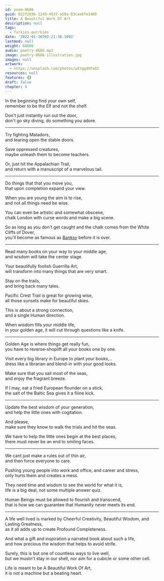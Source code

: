 ```yaml
---
id: poem-0686
guid: 822f265b-1249-4537-a50a-83cae6fe1405
title: A Beautiful Work Of Art
description: null
tags:
  - furkies-purrkies
date: '2022-01-16T02:21:30.109Z'
lastmod: null
weight: 68600
audio: poetry-0686.mp3
image: poetry-0686-illustration.jpg
images: null
artwork:
  - https://unsplash.com/photos/wXYggdVFeQI
resources: null
features: {}
draft: false
chapter: 4
---
```


In the beginning find your own self,\
remember to be the Elf and not the shelf.

Don't just instantly run out the door,\
don't go sky diving, do something you adore.

---

Try fighting Matadors,\
and tearing open the stable doors.

Save oppressed creatures,\
maybe unleash them to become teachers.

Or, just hit the Appalachian Trail,\
and return with a manuscript of a marvelous tail.

---

Do things that that you move you,\
that upon completion expand your view.

When you are young the aim is to rise,\
and not all things need be wise.

You can even be artistic and somewhat obscene,\
chalk London with curse words and make a big scene.

So as long as you don't get caught and the chalk comes from the White Cliffs of Dover,\
you'll become as famous as [Banksy](https://www.youtube.com/watch?v=Az9ttLyQe9E) before it is over.

---

Read many books on your way to your middle age,\
and wisdom will take the center stage.

Your beautifully foolish Guerrilla Art,\
will transform into many things that are very smart.

Stay on the trails,\
and bring back many tales.

Pacific Crest Trail is great for growing wise,\
all those sunsets make for beautiful skies.

This is about a strong connection,\
and a single Human direction.

When wisdom fills your middle life,\
in your golden age, it will cut through questions like a knife.

---

Golden Age is where things get really fun,\
you have to reverse-shoplift all your books one by one.

Visit every big library in Europe to plant your books,..\
dress like a librarian and blend-in with your good looks.

Make sure that you sail most of the seas,\
and enjoy the fragrant breeze.

If I may, eat a fried European flounder on a stick,\
the salt of the Baltic Sea gives it a fiiine kick.

---

Update the best wisdom of your generation,\
and help the little ones with cogitation.

And please,\
make sure they know to walk the trials and hit the seas.

We have to help the little ones begin at the best places,\
there must never be an end to smiling faces.

---

We cant just make a rules out of thin air,\
and then force everyone to care.

Pushing young people into work and office, and career and stress,\
only hurts them and creates a mess.

They need time and wisdom to see the world for what it is,\
life is a big deal, not some multiple answer quiz.

Human Beings must be allowed to flourish and transcend,\
that is how we can guarantee that Humanity never meets its end.

---

A life well lived is marked by Cheerful Creativity, Beautiful Wisdom, and Lasting Greatness,\
as it all adds up to create Profound Completeness.

And what a gift and inspiration a narrated book about such a life,\
and how precious the wisdom that helps to avoid strife.

Surely, this is but one of countless ways to live well,\
but we mustn't stay in our shell, nor aim for a cubicle or some other cell.

Life is meant to be A Beautiful Work Of Art,\
it is not a machine but a beating heart.
